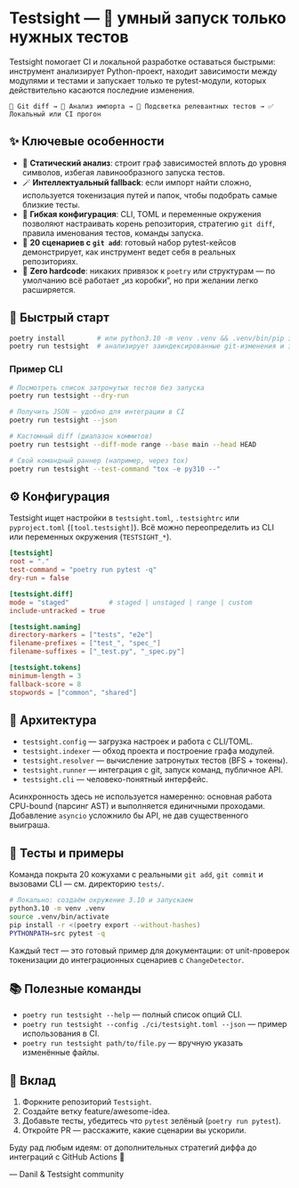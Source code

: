 # Testsight — 🎯 умный запуск только нужных тестов

Testsight помогает CI и локальной разработке оставаться быстрыми: инструмент анализирует Python-проект, находит зависимости между модулями и тестами и запускает только те pytest-модули, которых действительно касаются последние изменения.

```
🚀 Git diff → 🧠 Анализ импорта → 🎯 Подсветка релевантных тестов → ✅ Локальный или CI прогон
```

## ✨ Ключевые особенности
- 🧭 **Статический анализ**: строит граф зависимостей вплоть до уровня символов, избегая лавинообразного запуска тестов.
- 🪄 **Интеллектуальный fallback**: если импорт найти сложно, используется токенизация путей и папок, чтобы подобрать самые близкие тесты.
- 🧱 **Гибкая конфигурация**: CLI, TOML и переменные окружения позволяют настраивать корень репозитория, стратегию `git diff`, правила именования тестов, команды запуска.
- 🧪 **20 сценариев с `git add`**: готовый набор pytest-кейсов демонстрирует, как инструмент ведет себя в реальных репозиториях.
- 🧰 **Zero hardcode**: никаких привязок к `poetry` или структурам — по умолчанию всё работает „из коробки“, но при желании легко расширяется.

## 🚀 Быстрый старт
```bash
poetry install        # или python3.10 -m venv .venv && .venv/bin/pip install -e .
poetry run testsight  # анализирует заиндексированные git-изменения и запускает pytest
```

### Пример CLI
```bash
# Посмотреть список затронутых тестов без запуска
poetry run testsight --dry-run

# Получить JSON — удобно для интеграции в CI
poetry run testsight --json

# Кастомный diff (диапазон коммитов)
poetry run testsight --diff-mode range --base main --head HEAD

# Свой командный раннер (например, через tox)
poetry run testsight --test-command "tox -e py310 --"
```

## ⚙️ Конфигурация
Testsight ищет настройки в `testsight.toml`, `.testsightrc` или `pyproject.toml` (`[tool.testsight]`). Всё можно переопределить из CLI или переменных окружения (`TESTSIGHT_*`).

```toml
[testsight]
root = "."
test-command = "poetry run pytest -q"
dry-run = false

[testsight.diff]
mode = "staged"          # staged | unstaged | range | custom
include-untracked = true

[testsight.naming]
directory-markers = ["tests", "e2e"]
filename-prefixes = ["test_", "spec_"]
filename-suffixes = ["_test.py", "_spec.py"]

[testsight.tokens]
minimum-length = 3
fallback-score = 8
stopwords = ["common", "shared"]
```

## 🧠 Архитектура
- `testsight.config` — загрузка настроек и работа с CLI/TOML.
- `testsight.indexer` — обход проекта и построение графа модулей.
- `testsight.resolver` — вычисление затронутых тестов (BFS + токены).
- `testsight.runner` — интеграция с git, запуск команд, публичное API.
- `testsight.cli` — человеко-понятный интерфейс.

Асинхронность здесь не используется намеренно: основная работа CPU-bound (парсинг AST) и выполняется единичными проходами. Добавление `asyncio` усложнило бы API, не дав существенного выиграша.

## 🧪 Тесты и примеры
Команда покрыта 20 кожухами с реальными `git add`, `git commit` и вызовами CLI — см. директорию `tests/`.

```bash
# Локально: создаём окружение 3.10 и запускаем
python3.10 -m venv .venv
source .venv/bin/activate
pip install -r <(poetry export --without-hashes)
PYTHONPATH=src pytest -q
```

Каждый тест — это готовый пример для документации: от unit-проверок токенизации до интеграционных сценариев с `ChangeDetector`.

## 📚 Полезные команды
- `poetry run testsight --help` — полный список опций CLI.
- `poetry run testsight --config ./ci/testsight.toml --json` — пример использования в CI.
- `poetry run testsight path/to/file.py` — вручную указать изменённые файлы.

## 🤝 Вклад
1. Форкните репозиторий `Testsight`.
2. Создайте ветку feature/awesome-idea.
3. Добавьте тесты, убедитесь что `pytest` зелёный (`poetry run pytest`).
4. Откройте PR — расскажите, какие сценарии вы ускорили.

Буду рад любым идеям: от дополнительных стратегий диффа до интеграций с GitHub Actions 🚀

— Danil & Testsight community
